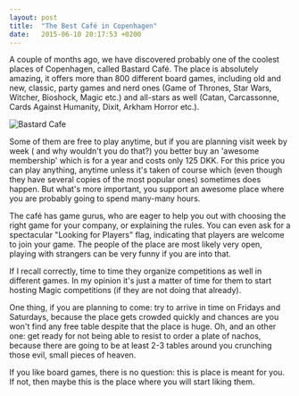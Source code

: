 ```yaml
---
layout: post
title:  "The Best Café in Copenhagen"
date:   2015-06-10 20:17:53 +0200
---
```

A couple of months ago, we have discovered probably one of the coolest places of Copenhagen, called Bastard Café. The place is absolutely amazing, it offers more than 800 different board games, including old and new, classic, party games and nerd ones (Game of Thrones, Star Wars, Witcher, Bioshock, Magic etc.) and all-stars as well (Catan, Carcassonne, Cards Against Humanity,  Dixit, Arkham Horror etc.).

![Bastard Cafe](http://s3-media2.fl.yelpcdn.com/bphoto/ettbuTZ78I7yB5pn4qczhQ/o.jpg "Bastard Care")

Some of them are free to play anytime, but if you are planning visit week by week ( and why wouldn't you do that?) you better buy an 'awesome membership' which is for a year and costs only 125 DKK. For this price you can play anything, anytime unless it's taken of course which (even though they have several copies of the most popular ones)  sometimes does happen. But what's more important, you support an awesome place where you are probably going to spend many-many hours.

The café has game gurus, who are eager to help you out with choosing the right game for your company, or explaining the rules. You can even ask for a spectacular  "Looking for Players" flag, indicating that players are welcome to join your game. The people of the place are most likely very open, playing with strangers can be very funny if you are into that.

If I recall correctly, time to time they organize competitions as well in different games. In my opinion it's just a matter of time for them to start hosting Magic competitions (if they are not doing that already).

One thing, if you are planning to come: try to arrive in time on Fridays and Saturdays, because the place gets crowded quickly and chances are you won't find any free table despite that the place is huge. Oh, and an other one: get ready for not being able to resist to order a plate of nachos, because there are going to be at least 2-3 tables around you crunching those evil, small pieces of heaven.

If you like board games, there is no question: this is place is meant for you. If not, then maybe this is the place where you will  start liking them.